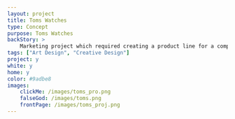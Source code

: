 ```yaml
---
layout: project
title: Toms Watches
type: Concept
purpose: Toms Watches
backStory: >
    Marketing project which required creating a product line for a company. The idea surrounding Toms Watches is that each person that bought a watch, they would follow their current mission which is donating a pair of shoes to a person in need.
tags: ["Art Design", "Creative Design"]
project: y
white: y
home: y
color: #9adbe8
images:
    clickMe: /images/toms_pro.png
    falseGod: /images/toms.png
    frontPage: /images/toms_proj.png
---
```

